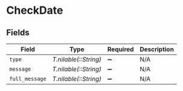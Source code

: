 # CheckDate


## Fields

| Field                 | Type                  | Required              | Description           |
| --------------------- | --------------------- | --------------------- | --------------------- |
| `type`                | *T.nilable(::String)* | :heavy_minus_sign:    | N/A                   |
| `message`             | *T.nilable(::String)* | :heavy_minus_sign:    | N/A                   |
| `full_message`        | *T.nilable(::String)* | :heavy_minus_sign:    | N/A                   |